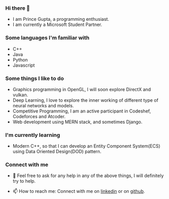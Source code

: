 ### Hi there 👋
* I am Prince Gupta, a programming enthusiast.
* I am currently a Microsoft Student Partner.

### Some languages I'm familiar with
* C++
* Java
* Python
* Javascript

### Some things I like to do
* Graphics programming in OpenGL, I will soon explore DirectX and vulkan.
* Deep Learning, I love to explore the inner working of different type of neural networks and models.
* Competitive Programming, I am an active participant in Codeshef, Codeforces and Atcoder.
* Web development using MERN stack, and sometimes Django.

### I'm currently learning
* Modern C++, so that I can develop an Entity Component System(ECS) using Data Oriented Design(DOD) pattern.

### Connect with me
- 💬 Feel free to ask for any help in any of the above things, I will definitely try to help.

- 📫 How to reach me: Connect with me on [linkedin](https://www.linkedin.com/in/prince-gupta-a83655193/) or on [github](https://github.com/prince776).
